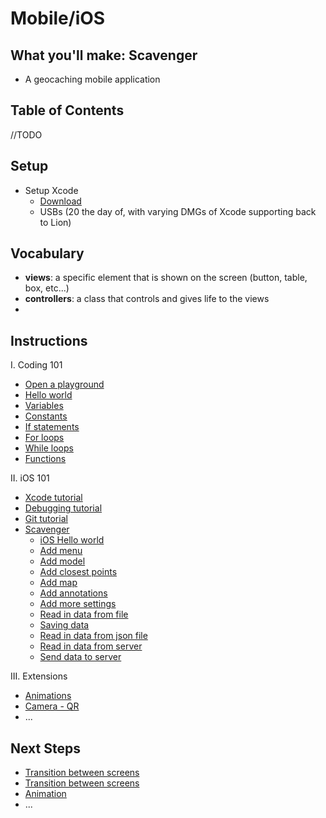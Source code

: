 # Mobile/iOS

## What you'll make: Scavenger
- A geocaching mobile application

## Table of Contents
//TODO

## Setup
- Setup Xcode
  - [Download](#)
  - USBs (20 the day of, with varying DMGs of Xcode supporting back to Lion)

## Vocabulary
- **views**: a specific element that is shown on the screen (button, table, box, etc...)
- **controllers**: a class that controls and gives life to the views
- 

## Instructions
I. Coding 101
  - [Open a playground](#)
  - [Hello world](#)
  - [Variables](#)
  - [Constants](#)
  - [If statements](#)
  - [For loops](#)
  - [While loops](#)
  - [Functions](#)

II. iOS 101
  - [Xcode tutorial](#)
  - [Debugging tutorial](#)
  - [Git tutorial](#)
  - [Scavenger](#)
    - [iOS Hello world](#) 
    - [Add menu](#)
    - [Add model](#)
    - [Add closest points](#)
    - [Add map](#)
    - [Add annotations](#)
    - [Add more settings](#)
    - [Read in data from file](#)
    - [Saving data](#)
    - [Read in data from json file](#)
    - [Read in data from server](#)
    - [Send data to server](#)

III. Extensions
  - [Animations](#)
  - [Camera - QR](#)
  - ...

## Next Steps
- [Transition between screens](#)
- [Transition between screens](#)
- [Animation](#)
- ...
